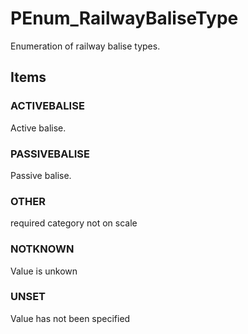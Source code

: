 # PEnum_RailwayBaliseType

Enumeration of railway balise types.
<!-- end of short definition -->


## Items

### ACTIVEBALISE
Active balise.

### PASSIVEBALISE
Passive balise.

### OTHER
required category not on scale

### NOTKNOWN
Value is unkown

### UNSET
Value has not been specified
